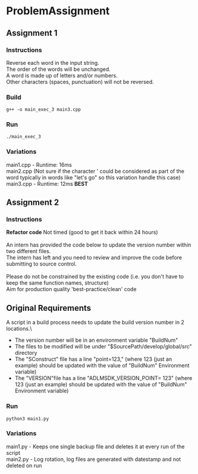 # ProblemAssignment

## Assignment 1
### Instructions
Reverse each word in the input string.\
The order of the words will be unchanged.\
A word is made up of letters and/or numbers.\
Other characters (spaces, punctuation) will not be reversed.

### Build
```g++ -o main_exec_3 main3.cpp```
### Run
```./main_exec_3```
### Variations
main1.cpp - Runtime: 16ms\
main2.cpp (Not sure if the character ' could be considered as part of the word typically in words like "let's go" so this variation handle this case)\
main3.cpp - Runtime: 12ms **BEST**


## Assignment 2
### Instructions
**Refactor code**
Not timed (good to get it back within 24 hours)\
<br>
An intern has provided the code below to update the version number within two different files.\
The intern has left and you need to review and improve the code before submitting to source control.\
<br>
Please do not be constrained by the existing code (i.e. you don't have to keep the same function names, structure)\
Aim for production quality 'best-practice/clean' code

**Original Requirements**
---------------------
A script in a build process needs to update the build version number in 2 locations.\
- The version number will be in an environment variable "BuildNum"
- The files to be modified will be under "$SourcePath/develop/global/src" directory
- The "SConstruct" file has a line "point=123," (where 123 (just an example) should be updated with the value of "BuildNum" Environment variable)
- The "VERSION"file has a line "ADLMSDK_VERSION_POINT= 123" (where 123 (just an example) should be updated with the value of "BuildNum" Environment variable)

### Run
```python3 main1.py```
### Variations
main1.py - Keeps one single backup file and deletes it at every run of the script\
main2.py - Log rotation, log files are generated with datestamp and not deleted on run